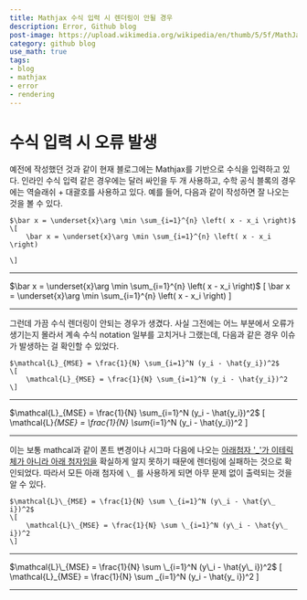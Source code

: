 ```yaml
---
title: Mathjax 수식 입력 시 렌더링이 안될 경우
description: Error, Github blog
post-image: https://upload.wikimedia.org/wikipedia/en/thumb/5/5f/MathJax.svg/240px-MathJax.svg.png
category: github blog
use_math: true
tags:
- blog
- mathjax
- error
- rendering
---
```


# 수식 입력 시 오류 발생

예전에 작성했던 것과 같이 현재 블로그에는 Mathjax를 기반으로 수식을 입력하고 있다. 인라인 수식 입력 같은 경우에는 달러 싸인을 두 개 사용하고, 수학 공식 블록의 경우에는 역슬래쉬 + 대괄호를 사용하고 있다. 예를 들어, 다음과 같이 작성하면 잘 나오는 것을 볼 수 있다.

```
$\bar x = \underset{x}\arg \min \sum_{i=1}^{n} \left( x - x_i \right)$
\[
    \bar x = \underset{x}\arg \min \sum_{i=1}^{n} \left( x - x_i \right)

\]
```
---

$\bar x = \underset{x}\arg \min \sum_{i=1}^{n} \left( x - x_i \right)$
\[
    \bar x = \underset{x}\arg \min \sum_{i=1}^{n} \left( x - x_i \right)
\]

---

그런데 가끔 수식 렌더링이 안되는 경우가 생겼다. 사실 그전에는 어느 부분에서 오류가 생기는지 몰라서 계속 수식 notation 일부를 고치거나 그랬는데, 다음과 같은 경우 이슈가 발생하는 걸 확인할 수 있었다.

```
$\mathcal{L}_{MSE} = \frac{1}{N} \sum_{i=1}^N (y_i - \hat{y_i})^2$
\[
    \mathcal{L}_{MSE} = \frac{1}{N} \sum_{i=1}^N (y_i - \hat{y_i})^2
\]
```
---

$\mathcal{L}_{MSE} = \frac{1}{N} \sum_{i=1}^N (y_i - \hat{y_i})^2$
\[
    \mathcal{L}_{MSE} = \frac{1}{N} \sum_{i=1}^N (y_i - \hat{y_i})^2
\]

---
이는 보통 mathcal과 같이 폰트 변경이나 시그마 다음에 나오는 <U>아래첨자 '_'가 이테릭체가 아니라 아래 첨자임을</U> 확실하게 알지 못하기 때문에 렌더링에 실패하는 것으로 확인되었다. 따라서 모든 아래 첨자에 ```\_``` 를 사용하게 되면 아무 문제 없이 출력되는 것을 알 수 있다.

```
$\mathcal{L}\_{MSE} = \frac{1}{N} \sum \_{i=1}^N (y\_i - \hat{y\_ i})^2$
\[
    \mathcal{L}\_{MSE} = \frac{1}{N} \sum \_{i=1}^N (y\_i - \hat{y\_ i})^2
\]
```

---

$\mathcal{L}\_{MSE} = \frac{1}{N} \sum \_{i=1}^N (y\_i - \hat{y\_ i})^2$
\[
    \mathcal{L}\_{MSE} = \frac{1}{N} \sum \_{i=1}^N (y\_i - \hat{y\_ i})^2
\]

---
